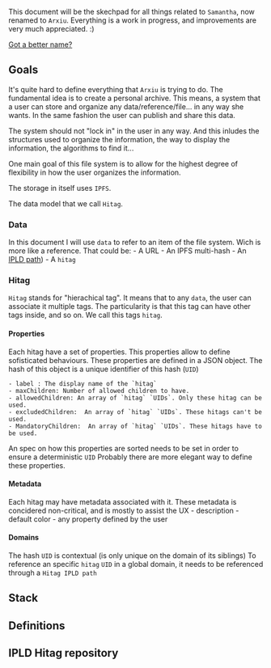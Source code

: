 This document will be the skechpad for all things related to `Samantha`, now renamed to `Arxiu`.
Everything is a work in progress, and improvements are very much appreciated. :)

[Got a better name?](https://github.com/arxiu/docs/issues)

## Goals

It's quite hard to define everything that `Arxiu` is trying to do.
The fundamental idea is to create a personal archive. This means, a system that a user can store and organize any data/reference/file... in any way she wants. In the same fashion the user can publish and share this data.

The system should not "lock in" in the user in any way. And this inludes the structures used to organize the information, the way to display the information, the algorithms to find it...

One main goal of this file system is to allow for the highest degree of flexibility in how the user organizes the information.

The storage in itself uses `IPFS`.

The data model that we call `Hitag`.

### Data
In this document I will use `data` to refer to an item of the file system. Wich is more like a reference. That could be:
    - A URL
    - An IPFS multi-hash
    - An [IPLD path](https://github.com/ipld/specs/tree/master/ipld#what-is-the-ipld-data-model))
    - A `hitag`

### Hitag
`Hitag` stands for "hierachical tag". It means that to any `data`, the user can associate it multiple tags. The particularity is that this tag can have other tags inside, and so on. We call this tags `hitag`.

#### Properties
Each hitag have a set of properties. This properties allow to define sofisticated behaviours.
These properties are defined in a JSON object. The hash of this object is a unique identifier of this hash (`UID`)

    - label : The display name of the `hitag`
    - maxChildren: Number of allowed children to have.
    - allowedChildren: An array of `hitag` `UIDs`. Only these hitag can be used.
    - excludedChildren:  An array of `hitag` `UIDs`. These hitags can't be used.
    - MandatoryChildren:  An array of `hitag` `UIDs`. These hitags have to be used.

An spec on how this properties are sorted needs to be set in order to ensure a deterministic `UID`
Probably there are more elegant way to define these properties.

#### Metadata
Each hitag may have metadata associated with it. These metadata is concidered non-critical, and is mostly to assist the UX
    - description
    - default color
    - any property defined by the user

#### Domains

The hash `UID` is contextual (is only unique on the domain of its siblings)
To reference an specific `hitag` `UID` in a global domain, it needs to be referenced through a `Hitag IPLD path`




## Stack

## Definitions
## IPLD Hitag repository